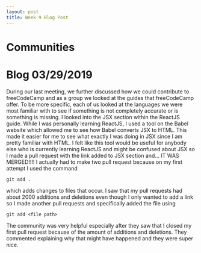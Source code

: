 ```yaml
---
layout: post
title: Week 9 Blog Post
---
```


# Communities

# Blog 03/29/2019
During our last meeting, we further discussed how we could contribute to freeCodeCamp and as a group we looked at the guides 
that freeCodeCamp offer. To be more specific, each of us looked at the languages we were most familiar with to see if 
something is not completely accurate or is something is missing. I looked into the JSX section within the ReactJS guide. 
While I was personally learning ReactJS, I used a tool on the Babel website which allowed me to see how Babel converts JSX 
to HTML. This made it easier for me to see what exactly I was doing in JSX since I am pretty familiar with HTML. I felt like 
this tool would be useful for anybody else who is currently learning ReactJS and might be confused about JSX so I made a pull
request with the link added to JSX section and... IT WAS MERGED!!!! I actually had to make two pull request because on my 
first attempt I used the command 

```
git add .
```

which adds changes to files that occur. I saw that my pull requests had about 2000 additions and deletions even though
I only wanted to add a link so I made another pull requests and specifically added the file using 

```
git add <file path>
```
  
The community was very helpful especially after they saw that I closed my first pull request because of the amount of 
additions and deletions. They commented explaining why that might have happened and they were super nice.
